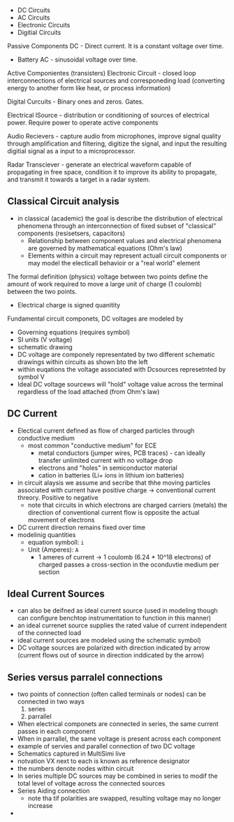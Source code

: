 * DC Circuits
* AC Circuits
* Electronic Circuits
* Digitial Circuits

Passive Components
DC - Direct current. It is a constant voltage over time.
* Battery
AC - sinusoidal voltage over time. 

Active Componientes (transisters)
Electronic Circuit - closed loop interconnections of electrical sources and corresponeding load (converting energy to another form like heat, or process information)

Digital Curcuits - Binary ones and zeros. Gates.

Electrical lSource - distribution or conditioning of sources of electrical power. Require power to operate active components 

Audio Recievers - capture audio from microphones, improve signal quality through amplification and filtering, digitize the signal, and input the resulting digitial signal as a input to a microprocessor.

Radar Transciever - generate an electrical waveform capable of propagating in free space, condition it to improve its ability to propagate, and transmit it towards a target in a radar system.

## Classical Circuit analysis
* in classical (academic) the goal is describe the distribution of electrical phenomena through an interconnection of fixed subset of "classical" components (resisetsers, capacitors)
	* Relationship between component values and electrical phenomena are governed by mathematical equations (Ohm's law)
	* Elements within a circuit may represent actuall circuit components or may model the electicall behavioir or a "real world" element


The formal definition (physics) voltage between two points define the amount of work required to move a large unit of charge (1 coulomb) between the two points.
* Electrical charge is signed quanitity

Fundamental circuit componets, DC voltages are modeled by 
* Governing equations (requires symbol)
* SI units (V voltage)
* schematic drawing
* DC voltage are componely representated by two different schematic drawings within circuits as shown bto the left
* within euqations the voltage associated with Dcsources represetnted by symbol V
* Ideal DC voltage sourcews will "hold" voltage value across the terminal regardless of the load attached (from Ohm's law)

## DC Current
* Electical current defined as flow of charged particles through conductive medium
	* most common "conductive medium" for ECE
		* metal conductors (jumper wires, PCB traces) - can ideally transfer unlimited current with no voltage drop
		* electrons and "holes" in semiconductor material
		* cation in batteries (Li+ ions in lithium ion batteries)
* in circuit alaysis we assume and secribe that thhe moving particles associated with current have positive charge -> conventional current threory. Positive to negative
	* note that circuits in which electrons are charged carriers (metals) the direction of conventional current flow is opposite the actual movement of electrons
* DC current direction remains fixed over time
* modelinig quantities 
	* equation symboll: `i`
	* Unit (Amperes): `A`
		* 1 ameres of current -> 1 coulomb (6.24 * 10^18 electrons) of charged passes a cross-section in the oconduvtie medium per section

## Ideal Current Sources
* can also be deifned as ideal current source (used in modeling though can configure benchtop instrumentation to function in this manner)
* an ideal currenet source supplies the rated value of current independent of the connected load
* ideal current sources are modeled using the schematic symbol)
* DC voltage sources are polarized with direction indicated by arrow (current flows out of source in direction inddicated by the arrow)
## Series versus parralel connections
* two points of connection (often called terminals or nodes) can be connected in two ways
	1. series
	2. parrallel
* When electrical componets are connected in series, the same current passes in each component
* When in parrallel, the same voltage is present across each component
* example of servies and parallel connection of two DC voltage
* Schematics captured in MultiSimi live
* notvation VX next to each is known as reference designator
* the numbers denote nodes within circuit
* In series multiple DC sources may be combined in series to modif the total level of voltage across the connected sources
* Series Aiding connection
	* note tha tif polarities are swapped, resulting voltage may no longer increase
* 